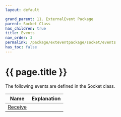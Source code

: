 ```yaml
---
layout: default

grand_parent: 11. ExternalEvent Package
parent: Socket Class
has_children: true
title: Events
nav_order: 3
permalink: /package/exteventpackage/socket/events
has_toc: false
---
```

# {{ page.title }}

The following events are defined in the Socket class.

| Name  | Explanation  |
|-------|-------------|
|[Receive](/package/exteventpackage/socket/events/receive) | |